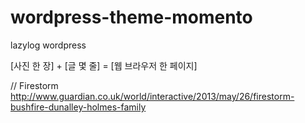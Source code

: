 wordpress-theme-momento
=======================

lazylog wordpress


[사진 한 장] + [글 몇 줄] = [웹 브라우저 한 페이지]


//  Firestorm http://www.guardian.co.uk/world/interactive/2013/may/26/firestorm-bushfire-dunalley-holmes-family
